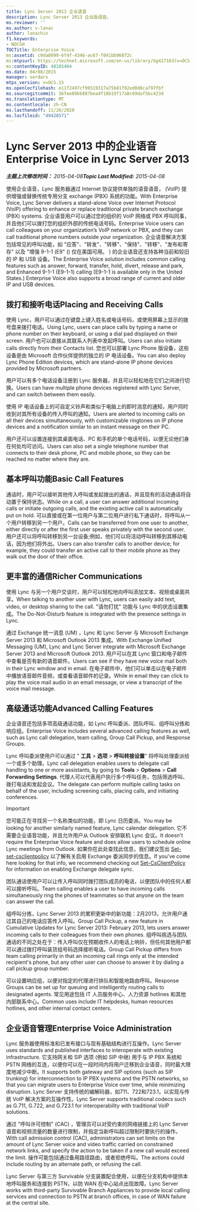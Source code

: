 ```yaml
---
title: Lync Server 2013 企业语音
description: Lync Server 2013 企业版语音。
ms.reviewer: ''
ms.author: v-lanac
author: lanachin
f1.keywords:
- NOCSH
TOCTitle: Enterprise Voice
ms:assetid: c9da8099-6f4f-4346-ac67-f041bb96072c
ms:mtpsurl: https://technet.microsoft.com/en-us/library/Gg417163(v=OCS.15)
ms:contentKeyID: 48185404
ms.date: 04/08/2015
manager: serdars
mtps_version: v=OCS.15
ms.openlocfilehash: e11f2497cf99319317a75b81f02ed0d8ca797fbf
ms.sourcegitcommit: 36fee89bb887bea4f18b19f17a8c69daf5bc423d
ms.translationtype: MT
ms.contentlocale: zh-CN
ms.lasthandoff: 11/26/2020
ms.locfileid: "49428571"
---
```

# <a name="enterprise-voice-in-lync-server-2013"></a><span data-ttu-id="f6b8a-103">Lync Server 2013 中的企业语音</span><span class="sxs-lookup"><span data-stu-id="f6b8a-103">Enterprise Voice in Lync Server 2013</span></span>

<div data-xmlns="http://www.w3.org/1999/xhtml">

<div class="topic" data-xmlns="http://www.w3.org/1999/xhtml" data-msxsl="urn:schemas-microsoft-com:xslt" data-cs="https://msdn.microsoft.com/">

<div data-asp="https://msdn2.microsoft.com/asp">



</div>

<div id="mainSection">

<div id="mainBody"><span data-ttu-id="f6b8a-104">

<span> </span></span><span class="sxs-lookup"><span data-stu-id="f6b8a-104">

<span> </span></span></span>

<span data-ttu-id="f6b8a-105">_**主题上次修改时间：** 2015-04-08_</span><span class="sxs-lookup"><span data-stu-id="f6b8a-105">_**Topic Last Modified:** 2015-04-08_</span></span>

<span data-ttu-id="f6b8a-106">使用企业语音，Lync 服务器通过 Internet 协议提供单独的语音语音， (VoIP) 提供增强或替换传统专用分支 exchange (PBX) 系统的功能。</span><span class="sxs-lookup"><span data-stu-id="f6b8a-106">With Enterprise Voice, Lync Server delivers a stand-alone Voice over Internet Protocol (VoIP) offering to enhance or replace traditional private branch exchange (PBX) systems.</span></span> <span data-ttu-id="f6b8a-107">企业语音用户可以通过您的组织的 VoIP 网络或 PBX 呼叫同事，并且他们可以拨打您的组织外部的传统电话号码。</span><span class="sxs-lookup"><span data-stu-id="f6b8a-107">Enterprise Voice users can call colleagues on your organization’s VoIP network or PBX, and they can call traditional phone numbers outside your organization.</span></span> <span data-ttu-id="f6b8a-108">企业语音解决方案包括常见的呼叫功能，如 "应答"、"转发"、"转移"、"保持"、"转移"、"发布和寄存" 以及 "增强 9-1-1 (E9" () 仅在美国可用。 ) 的企业语音还支持各种当前和较旧的 IP 和 USB 设备。</span><span class="sxs-lookup"><span data-stu-id="f6b8a-108">The Enterprise Voice solution includes common calling features such as answer, forward, transfer, hold, divert, release and park, and Enhanced 9-1-1 (E9-1-1) calling (E9-1-1 is available only in the United States.) Enterprise Voice also supports a broad range of current and older IP and USB devices.</span></span>

<div>

## <a name="placing-and-receiving-calls"></a><span data-ttu-id="f6b8a-109">拨打和接听电话</span><span class="sxs-lookup"><span data-stu-id="f6b8a-109">Placing and Receiving Calls</span></span>

<span data-ttu-id="f6b8a-110">使用 Lync，用户可以通过在键盘上键入姓名或电话号码，或使用屏幕上显示的拨号盘来拨打电话。</span><span class="sxs-lookup"><span data-stu-id="f6b8a-110">Using Lync, users can place calls by typing a name or phone number on their keyboard, or using a dial pad displayed on their screen.</span></span> <span data-ttu-id="f6b8a-111">用户也可以直接从其联系人列表中发起呼叫。</span><span class="sxs-lookup"><span data-stu-id="f6b8a-111">Users can also initiate calls directly from their Contacts list.</span></span> <span data-ttu-id="f6b8a-112">您也可以部署 Lync Phone 版设备，这些设备是由 Microsoft 合作伙伴提供的独立的 IP 电话设备。</span><span class="sxs-lookup"><span data-stu-id="f6b8a-112">You can also deploy Lync Phone Edition devices, which are stand-alone IP phone devices provided by Microsoft partners.</span></span>

<span data-ttu-id="f6b8a-113">用户可以有多个电话设备注册到 Lync 服务器，并且可以轻松地在它们之间进行切换。</span><span class="sxs-lookup"><span data-stu-id="f6b8a-113">Users can have multiple phone devices registered with Lync Server, and can switch between them easily.</span></span>

<span data-ttu-id="f6b8a-114">使用 IP 电话设备上的可自定义铃声和类似于电脑上的即时消息的通知，用户同时收到对其所有设备的传入呼叫的通知。</span><span class="sxs-lookup"><span data-stu-id="f6b8a-114">Users are alerted to incoming calls on all their devices simultaneously, with customizable ringtones on IP phone devices and a notification similar to an instant message on their PC.</span></span>

<span data-ttu-id="f6b8a-115">用户还可以设置连接到其桌面电话、PC 和手机的单个电话号码，以便无论他们身在何处均可访问。</span><span class="sxs-lookup"><span data-stu-id="f6b8a-115">Users can also set a single telephone number that connects to their desk phone, PC and mobile phone, so they can be reached no matter where they are.</span></span>

</div>

<div>

## <a name="basic-call-features"></a><span data-ttu-id="f6b8a-116">基本呼叫功能</span><span class="sxs-lookup"><span data-stu-id="f6b8a-116">Basic Call Features</span></span>

<span data-ttu-id="f6b8a-117">通话时，用户可以接听其他传入呼叫或发起拨出的通话，并且现有的活动通话将自动置于保持状态。</span><span class="sxs-lookup"><span data-stu-id="f6b8a-117">While on a call, a user can answer additional incoming calls or initiate outgoing calls, and the existing active call is automatically put on hold.</span></span> <span data-ttu-id="f6b8a-118">可以直接或在第一位用户与第二位用户进行私下通话时，将呼叫从一个用户转移到另一个用户。</span><span class="sxs-lookup"><span data-stu-id="f6b8a-118">Calls can be transferred from one user to another, either directly or after the first user speaks privately with the second user.</span></span> <span data-ttu-id="f6b8a-119">用户还可以将呼叫转移到另一台设备;例如，他们可以将活动呼叫转移到其移动电话，因为他们将外出。</span><span class="sxs-lookup"><span data-stu-id="f6b8a-119">Users can also transfer calls to another device; for example, they could transfer an active call to their mobile phone as they walk out the door of their office.</span></span>

</div>

<div>

## <a name="richer-communications"></a><span data-ttu-id="f6b8a-120">更丰富的通信</span><span class="sxs-lookup"><span data-stu-id="f6b8a-120">Richer Communications</span></span>

<span data-ttu-id="f6b8a-121">使用 Lync 与另一个用户交谈时，用户可以轻松地向呼叫添加文本、视频或桌面共享。</span><span class="sxs-lookup"><span data-stu-id="f6b8a-121">When talking to another user with Lync, users can easily add text, video, or desktop sharing to the call.</span></span> <span data-ttu-id="f6b8a-122">"请勿打扰" 功能与 Lync 中的状态设置集成。</span><span class="sxs-lookup"><span data-stu-id="f6b8a-122">The Do-Not-Disturb feature is integrated with the presence settings in Lync.</span></span>

<span data-ttu-id="f6b8a-123">通过 Exchange 统一消息 (UM) ，Lync 和 Lync Server 与 Microsoft Exchange Server 2013 和 Microsoft Outlook 2013 集成。</span><span class="sxs-lookup"><span data-stu-id="f6b8a-123">With Exchange Unified Messaging (UM), Lync and Lync Server integrate with Microsoft Exchange Server 2013 and Microsoft Outlook 2013.</span></span> <span data-ttu-id="f6b8a-124">用户可以在其 Lync 窗口和电子邮件中查看是否有新的语音邮件。</span><span class="sxs-lookup"><span data-stu-id="f6b8a-124">Users can see if they have new voice mail both in their Lync window and in email.</span></span> <span data-ttu-id="f6b8a-125">在电子邮件中，他们可以单击以在电子邮件中播放语音邮件音频，或查看语音邮件的记录。</span><span class="sxs-lookup"><span data-stu-id="f6b8a-125">While in email they can click to play the voice mail audio in an email message, or view a transcript of the voice mail message.</span></span>

</div>

<div>

## <a name="advanced-calling-features"></a><span data-ttu-id="f6b8a-126">高级通话功能</span><span class="sxs-lookup"><span data-stu-id="f6b8a-126">Advanced Calling Features</span></span>

<span data-ttu-id="f6b8a-127">企业语音还包括多项高级通话功能，如 Lync 呼叫委派、团队呼叫、组呼叫分拣和响应组。</span><span class="sxs-lookup"><span data-stu-id="f6b8a-127">Enterprise Voice includes several advanced calling features as well, such as Lync call delegation, team calling, Group Call Pickup, and Response Groups.</span></span>

<span data-ttu-id="f6b8a-128">Lync 呼叫委派使用户可以通过 " **工具** \> **选项** \> **呼叫转接设置**" 将呼叫处理委派给一个或多个助理。</span><span class="sxs-lookup"><span data-stu-id="f6b8a-128">Lync call delegation enables users to delegate call handling to one or more assistants, by going to **Tools** \> **Options** \> **Call Forwarding Settings**.</span></span> <span data-ttu-id="f6b8a-129">代理人可以代表用户执行多个呼叫任务，包括筛选呼叫、拨打电话和发起会议。</span><span class="sxs-lookup"><span data-stu-id="f6b8a-129">The delegate can perform multiple calling tasks on behalf of the user, including screening calls, placing calls, and initiating conferences.</span></span>

<div>


> [!IMPORTANT]  
> <span data-ttu-id="f6b8a-130">您可能正在寻找另一个名称类似的功能，即 Lync 日历委派。</span><span class="sxs-lookup"><span data-stu-id="f6b8a-130">You may be looking for another similarly named feature, Lync calendar delegation.</span></span> <span data-ttu-id="f6b8a-131">它不需要企业语音功能，并且允许用户从 Outlook 安排联机 Lync 会议。</span><span class="sxs-lookup"><span data-stu-id="f6b8a-131">It doesn't require the Enterprise Voice feature and does allow users to schedule online Lync meetings from Outlook.</span></span> <span data-ttu-id="f6b8a-132">如果你在此处查找此信息，我们建议签出 <A href="https://docs.microsoft.com/powershell/module/skype/Set-CsClientPolicy">Set-set-csclientpolicy</A> 以了解有关启用 Exchange 委派同步的信息。</span><span class="sxs-lookup"><span data-stu-id="f6b8a-132">If you've come here looking for that info, we recommend checking out <A href="https://docs.microsoft.com/powershell/module/skype/Set-CsClientPolicy">Set-CsClientPolicy</A> for information on enabling Exchange delegate sync.</span></span>



</div>

<span data-ttu-id="f6b8a-133">团队通话使用户可以让传入呼叫同时拨打团队成员的电话，以便团队中的任何人都可以接听呼叫。</span><span class="sxs-lookup"><span data-stu-id="f6b8a-133">Team calling enables a user to have incoming calls simultaneously ring the phones of teammates so that anyone on the team can answer the call.</span></span>

<span data-ttu-id="f6b8a-134">组呼叫分拣，Lync Server 2013 的累积更新中的新功能：2月2013，允许用户通过其自己的电话应答传入呼叫。</span><span class="sxs-lookup"><span data-stu-id="f6b8a-134">Group Call Pickup, a new feature in Cumulative Updates for Lync Server 2013: February 2013, lets users answer incoming calls to their colleagues from their own phones.</span></span> <span data-ttu-id="f6b8a-135">组呼叫挑选与团队通话的不同之处在于：传入呼叫仅在预期收件人的电话上响铃，但任何其他用户都可以通过拨打呼叫装货组号码选择接听电话。</span><span class="sxs-lookup"><span data-stu-id="f6b8a-135">Group Call Pickup differs from team calling primarily in that an incoming call rings only at the intended recipient's phone, but any other user can choose to answer it by dialing a call pickup group number.</span></span>

<span data-ttu-id="f6b8a-136">可以设置响应组，以便对指定的代理进行排队和智能地路由呼叫。</span><span class="sxs-lookup"><span data-stu-id="f6b8a-136">Response Groups can be set up for queuing and intelligently routing calls to designated agents.</span></span> <span data-ttu-id="f6b8a-137">常见用途包括 IT 人员服务中心、人力资源 hotlines 和其他内部联系中心。</span><span class="sxs-lookup"><span data-stu-id="f6b8a-137">Common uses include IT helpdesks, human resources hotlines, and other internal contact centers.</span></span>

</div>

<div>

## <a name="enterprise-voice-administration"></a><span data-ttu-id="f6b8a-138">企业语音管理</span><span class="sxs-lookup"><span data-stu-id="f6b8a-138">Enterprise Voice Administration</span></span>

<span data-ttu-id="f6b8a-139">Lync 服务器使用标准和已发布接口与现有基础结构进行互操作。</span><span class="sxs-lookup"><span data-stu-id="f6b8a-139">Lync Server uses standards and published interfaces to interoperate with existing infrastructure.</span></span> <span data-ttu-id="f6b8a-140">它支持网关和 SIP 选项 (例如 SIP 中继) 用于与 IP PBX 系统和 PSTN 网络的互连，以便你可以在一段时间内将用户迁移到企业语音，同时最大限度地减少中断。</span><span class="sxs-lookup"><span data-stu-id="f6b8a-140">It supports both gateway and SIP options (such as SIP trunking) for interconnection to IP PBX systems and the PSTN networks, so that you can migrate users to Enterprise Voice over time, while minimizing disruption.</span></span> <span data-ttu-id="f6b8a-141">Lync Server 支持传统的编解码器，如711、722和723.1，以实现与传统 VoIP 解决方案的互操作性。</span><span class="sxs-lookup"><span data-stu-id="f6b8a-141">Lync Server supports traditional codecs such as G.711, G.722, and G.723.1 for interoperability with traditional VoIP solutions.</span></span>

<span data-ttu-id="f6b8a-142">通过 "呼叫许可控制" (CAC) ，管理员可以对受约束的网络链接上的 Lync Server 语音和视频流量的数量进行限制，并指定当新呼叫超过限制时要执行的操作。</span><span class="sxs-lookup"><span data-stu-id="f6b8a-142">With call admission control (CAC), administrators can set limits on the amount of Lync Server voice and video traffic carried on constrained network links, and specify the action to be taken if a new call would exceed the limit.</span></span> <span data-ttu-id="f6b8a-143">操作可能包括通过备用路径路由，或者拒绝呼叫。</span><span class="sxs-lookup"><span data-stu-id="f6b8a-143">The actions could include routing by an alternate path, or refusing the call.</span></span>

<span data-ttu-id="f6b8a-144">Lync Server 与第三方 Survivable 分支装置配合使用，以便在分支机构中提供本地呼叫服务和连接到 PSTN，以防 WAN 在中心站点出现故障。</span><span class="sxs-lookup"><span data-stu-id="f6b8a-144">Lync Server works with third-party Survivable Branch Appliances to provide local calling services and connection to PSTN at branch offices, in case of WAN failure at the central site.</span></span>

<span data-ttu-id="f6b8a-145"></div>

</div>

<span> </span>

</div>

</div>

</span><span class="sxs-lookup"><span data-stu-id="f6b8a-145"></div>

</div>

<span> </span>

</div>

</div>

</span></span></div>

